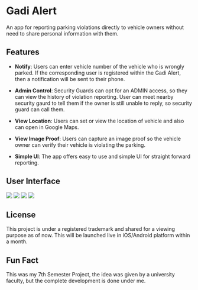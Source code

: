# Gadi Alert
An app for reporting parking violations directly to vehicle owners without need to share personal information with them.

## Features

- **Notify**: Users can enter vehicle number of the vehicle who is wrongly parked. If the corresponding user is registered within the Gadi Alert, then a notification will be sent to their phone.

- **Admin Control**: Security Guards can opt for an ADMIN access, so they can view the history of violation reporting. User can meet nearby security gaurd to tell them if the owner is still unable to reply, so security guard can call them.

- **View Location**: Users can set or view the location of vehicle and also can open in Google Maps.

- **View Image Proof**: Users can capture an image proof so the vehicle owner can verify their vehicle is violating the parking.

- **Simple UI**: The app offers easy to use and simple UI for straight forward reporting.

## User Interface

<img src="https://github.com/user-attachments/assets/47e5a645-9156-4a9f-9d64-0a5e4fec1201">
<img src="https://github.com/user-attachments/assets/e846cfda-11f1-4724-89a2-934d25c37a02">
<img src="https://github.com/user-attachments/assets/393dbe9e-653d-46f0-a6f5-11078e46192f">
<img src="https://github.com/user-attachments/assets/9d8e1c48-d6ba-4443-b8e8-ec0bb6ca378c">

## License

This project is under a registered trademark and shared for a viewing purpose as of now. This will be launched live in iOS/Android platform within a month.

## Fun Fact

This was my 7th Semester Project, the idea was given by a university faculty, but the complete development is done under me.

